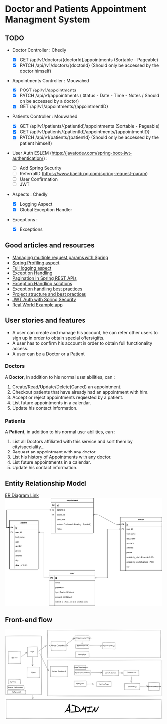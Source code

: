# Doctor and Patients Appointment Managment System

## TODO

- Doctor Controller : Chedly

  - [x] GET /api/v1/doctors/{doctorId}/appointments (Sortable - Pageable)
  - [x] PATCH /api//v1/doctors/{doctorId} (Should only be accessed by the doctor himself)

- Appointments Controller : Mouwahed

  - [x] POST /api/v1/appointments
  - [x] PATCH /api/v1/appointments ( Status - Date - Time - Notes / Should on be accessed by a doctor)
  - [x] GET /api/v1/appointments/{appointmentID}

- Patients Controller : Mouwahed

  - [x] GET /api/v1/patients/{patientId}/appointments (Sortable - Pageable)
  - [x] GET /api/v1/patients/{patientId}/appointments/{appointmentID}
  - [x] PATCH /api/v1/patients/{patientId} (Should only be accessed by the patient himself)

- User Auth ESLEM (https://javatodev.com/spring-boot-jwt-authentication/) :

  - [ ] Add Spring Security
  - [ ] ReferralID (https://www.baeldung.com/spring-request-param)
  - [ ] User Confirmation
  - [ ] JWT

- Aspects : Chedly
  - [x] Logging Aspect
  - [x] Global Exception Handler
- Exceptions :
  - [x] Exceptions

## Good articles and resources

- [Managing multiple request params with Spring](https://blog.tratif.com/2017/11/23/effective-restful-search-api-in-spring/)
- [Spring Profiling aspect](https://howtodoinjava.com/spring-boot2/logging/performance-logging-aspectj-aop/)
- [Full logging aspect](https://makeinjava.com/logging-aspect-restful-web-service-spring-aop-request-response/)
- [Exception Handling](https://blog.devgenius.io/rest-api-exception-handling-in-spring-boot-d6b3272e7e21)
- [Pagination in Spring REST APIs](https://www.javadevjournal.com/spring/rest-pagination-in-spring/)
- [Exception Handling solutions](https://springframework.guru/exception-handling-in-spring-boot-rest-api/)
- [Exception handling best practices](https://howtodoinjava.com/best-practices/java-exception-handling-best-practices/)
- [Project structure and best practices](https://medium.com/the-resonant-web/spring-boot-2-0-project-structure-and-best-practices-part-2-7137bdcba7d3)
- [JWT Auth with Spring Security](https://javatodev.com/spring-boot-jwt-authentication/)
- [Real World Example app](https://github.com/gothinkster/spring-boot-realworld-example-app)

## User stories and features

- A user can create and manage his account, he can refer other users to sign up in order to obtain special offers/gifts.
- A user has to confirm his account in order to obtain full functionality access.
- A user can be a Doctor or a Patient.

### Doctors

A **Doctor**, in addition to his normal user abilities, can :

1. Create/Read/Update/Delete(Cancel) an appointment.
2. Checkout patients that have already had an appointment with him.
3. Accept or reject appointments requested by a patient.
4. List future appointments in a calendar.
5. Update his contact information.

### Patients

A **Patient**, in addition to his normal user abilities, can :

1. List all Doctors affiliated with this service and sort them by city/speciality...
2. Request an appointment with any doctor.
3. List his history of Appointments with any doctor.
4. List future appointments in a calendar.
5. Update his contact information.

## Entity Relationship Model

[ER Diagram Link](https://drive.google.com/file/d/1DUD2y6Z2Ej43MxXln2_BN-1rasQEu8Ne/view?ts=602ae58a)
![ERD](docs/ER.png)

## Front-end flow

![frontend](docs/frontend.png)

